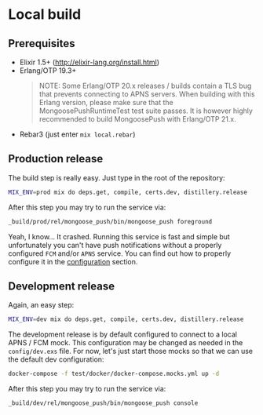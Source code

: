 # Local build

## Prerequisites

* Elixir 1.5+ (http://elixir-lang.org/install.html)
* Erlang/OTP 19.3+
  > NOTE: Some Erlang/OTP 20.x releases / builds contain a TLS bug that prevents connecting to APNS servers.
  > When building with this Erlang version, please make sure that the MongoosePushRuntimeTest test suite passes.
  > It is however highly recommended to build MongoosePush with Erlang/OTP 21.x.
* Rebar3 (just enter ```mix local.rebar```)



## Production release

The build step is really easy. Just type in the root of the repository:
```bash
MIX_ENV=prod mix do deps.get, compile, certs.dev, distillery.release
```

After this step you may try to run the service via:
```bash
_build/prod/rel/mongoose_push/bin/mongoose_push foreground
```

Yeah, I know... It crashed. Running this service is fast and simple but unfortunately you can't have push notifications without a properly configured `FCM` and/or `APNS` service. You can find out how to properly configure it in the [configuration](configuration.html#content) section.

## Development release

Again, an easy step:
```bash
MIX_ENV=dev mix do deps.get, compile, certs.dev, distillery.release
```

The development release is by default configured to connect to a local APNS / FCM mock.
This configuration may be changed as needed in the `config/dev.exs` file.
For now, let's just start those mocks so that we can use the default dev configuration:
```bash
docker-compose -f test/docker/docker-compose.mocks.yml up -d
```

After this step you may try to run the service via:
```bash
_build/dev/rel/mongoose_push/bin/mongoose_push console
```
